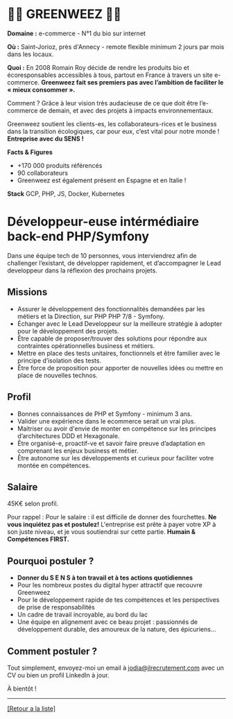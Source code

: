 # 👩‍🌾 GREENWEEZ 👩‍🌾  

**Domaine :** e-commerce - N°1 du bio sur internet 

**Où :** Saint-Jorioz, près d'Annecy - remote flexible minimum 2 jours par mois dans les locaux.

**Quoi :** 	En 2008 Romain Roy décide de rendre les produits bio et écoresponsables accessibles à tous, partout en France à travers un site e-commerce. **Greenweez fait ses premiers pas avec l’ambition de faciliter le « mieux consommer ».**

Comment ? Grâce à leur vision très audacieuse de ce que doit être l’e-commerce de demain, et avec des projets à impacts environnementaux. 

Greenweez soutient les clients-es, les collaborateurs-rices et le business dans la transition écologiques, car pour eux, c’est vital pour notre monde ! **Entreprise avec du SENS !**

**Facts & Figures**

* +170 000 produits référencés 
* 90 collaborateurs 
* Greenweez est également présent en Espagne et en Italie ! 

**Stack**
GCP, PHP, JS, Docker, Kubernetes 

# Développeur-euse intérmédiaire back-end PHP/Symfony

Dans une équipe tech de 10 personnes, vous interviendrez afin de challenger l’existant, de développer rapidement, et d’accompagner le Lead developpeur dans la réflexion des prochains projets.

## Missions

* Assurer le développement des fonctionnalités demandées par les métiers et la Direction, sur PHP PHP 7/8 - Symfony.
* Échanger avec le Lead Developpeur sur la meilleure stratégie à adopter pour le développement des projets.
* Être capable de proposer/trouver des solutions pour répondre aux contraintes opérationnelles business et métiers.
* Mettre en place des tests unitaires, fonctionnels et être familier avec le principe d’isolation des tests.
* Être force de proposition pour apporter de nouvelles idées ou mettre en place de nouvelles technos.

## Profil

* Bonnes connaissances de PHP et Symfony - minimum 3 ans.
* Valider une expérience dans le ecommerce serait un vrai plus.
* Maitriser ou avoir d'envie de monter en compétence sur les principes d’architectures DDD et Hexagonale.
* Être organisé-e, proactif-ve et savoir faire preuve d’adaptation en comprenant les enjeux business et métier.
* Être autonome sur les développements et curieux pour faciliter votre montée en compétences.

## Salaire

45K€ selon profil.

Pour rappel : Pour le salaire : il est difficile de donner des fourchettes. **Ne vous inquiétez pas et postulez!** L'entreprise est prête à payer votre XP à son juste niveau, et je vous soutiendrai sur cette partie. **Humain & Compétences FIRST.**


## Pourquoi postuler ? 

* **Donner du S E N S à ton travail et à tes actions quotidiennes** 
* Pour les nombreux postes du digital hyper attractif que recouvre Greenweez 
* Pour le développement rapide de tes compétences et les perspectives de prise de responsabilités 
* Un cadre de travail incroyable, au bord du lac 
* Une équipe en alignement avec ce beau projet : passionnés de développement durable, des amoureux de la nature, des épicuriens… 

## Comment postuler ? 

Tout simplement, envoyez-moi un email à jodia@jlrecrutement.com  avec un CV ou bien un profil LinkedIn à jour. 

À bientôt !

----
<a href="https://github.com/jlondiche/job-board-php/blob/master/README.md">[Retour a la liste]</a>